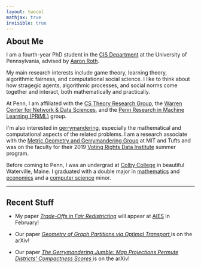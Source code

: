 ```yaml
---
layout: twocol
mathjax: true
invisible: true
---
```



<h2 style="margin-bottom: 10px; margin-top:10px" > About Me </h2>

I am a fourth-year PhD student in the [CIS Department](http://cis.upenn.edu) at the University of Pennsylvania, advised by [Aaron Roth](http://cis.upenn.edu/~aaroth). 


My main research interests include game theory, learning theory, algorithmic fairness, and computational social science. I like to think about how stragegic agents, algorithmic processes, and social norms come together and interact, both mathematically and practically.

At Penn, I am affiliated with the [CS Theory Research Group](http://theory.cis.upenn.edu/index.html), the [Warren Center for Network & Data Sciences](http://warrencenter.upenn.edu/), and the [Penn Research in Machine Learning (PRiML)](https://priml.upenn.edu/) group.

I'm also interested in [gerrymandering](https://en.wikipedia.org/wiki/Gerrymandering), especially the mathematical and computational aspects of the related problems. I am a research associate with the [Metric Geometry and Gerrymandering Group](http://mggg.org) at MIT and Tufts and was on the faculty for their 2019 [Voting Rights Data Institute](https://gerrydata.org) summer program.


Before coming to Penn, I was an undergrad at [Colby College](http://colby.edu) in beautiful Waterville, Maine.  I graduated with a double major in [mathematics](http://colby.edu/math) and [economics](http://colby.edu/econ) and a [computer science](http://colby.edu/cs) minor.

---
<h2 style="margin-bottom: 15px" > Recent Stuff </h2>

- My paper <i><a href="/assets/papers/tradeoffs-fair-redist.pdf">Trade-Offs in Fair Redistricting</a></i> will appear at <a href="https://aies-conference.com">AIES</a> in February!

- Our paper <i><a href="https://arxiv.org/abs/1910.09618" >Geometry of Graph Partitions via Optimal Transport </a></i> is on the arXiv!


- Our paper <i><a href="https://arxiv.org/abs/1905.03173" > The Gerrymandering Jumble: Map Projections Permute Districts' Compactness Scores </a></i> is on the arXiv!





